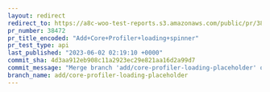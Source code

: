 ```yaml
---
layout: redirect
redirect_to: https://a8c-woo-test-reports.s3.amazonaws.com/public/pr/38472/api/index.html
pr_number: 38472
pr_title_encoded: "Add+Core+Profiler+loading+spinner"
pr_test_type: api
last_published: "2023-06-02 02:19:10 +0000"
commit_sha: 4d3aa912eb908c11a2923ec29e821aa16d2a99d7
commit_message: "Merge branch 'add/core-profiler-loading-placeholder' of github.com:wo…"
branch_name: add/core-profiler-loading-placeholder
---
```


